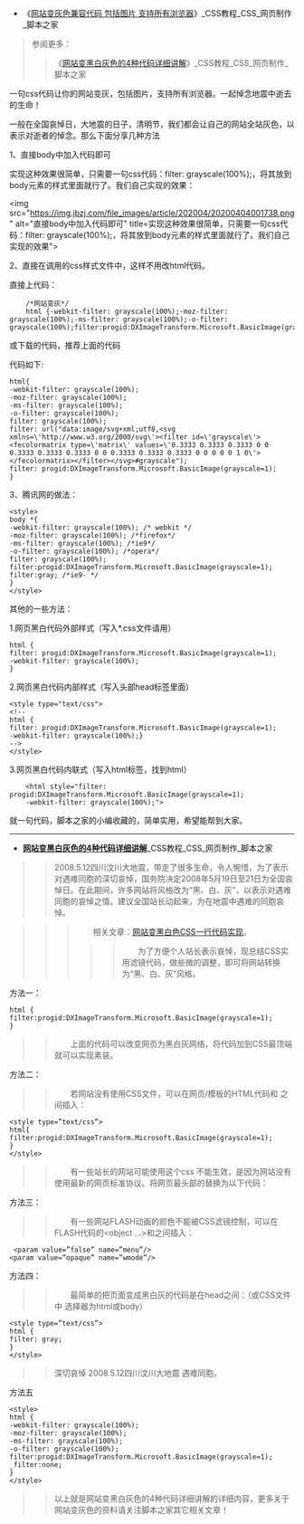 - 《[网站变灰色兼容代码 包括图片 支持所有浏览器](https://www.jb51.net/css/462084.html)》_CSS教程_CSS_网页制作_脚本之家 

> 参阅更多：
>> 《[网站变黑白灰色的4种代码详细讲解](https://www.jb51.net/css/6683.html)》_CSS教程_CSS_网页制作_脚本之家 
>>

一句css代码让你的网站变灰，包括图片，支持所有浏览器。一起悼念地震中逝去的生命！

一般在全国哀悼日，大地震的日子，清明节，我们都会让自己的网站全站灰色，以表示对逝者的悼念。那么下面分享几种方法

1、直接body中加入代码即可

实现这种效果很简单，只需要一句css代码：filter: grayscale(100%);，将其放到body元素的样式里面就行了。我们自己实现的效果：


<img src="https://img.jbzj.com/file_images/article/202004/20200404001738.png" alt="直接body中加入代码即可" title=实现这种效果很简单，只需要一句css代码：filter: grayscale(100%);，将其放到body元素的样式里面就行了。我们自己实现的效果">

2、直接在调用的css样式文件中，这样不用改html代码。

直接上代码：
```
    /*网站变灰*/
    html {-webkit-filter: grayscale(100%);-moz-filter: grayscale(100%);-ms-filter: grayscale(100%);-o-filter: grayscale(100%);filter:progid:DXImageTransform.Microsoft.BasicImage(grayscale=1);_filter:none;}
```

或下载的代码，推荐上面的代码

代码如下:
```
html{
-webkit-filter: grayscale(100%);
-moz-filter: grayscale(100%);
-ms-filter: grayscale(100%);
-o-filter: grayscale(100%);
filter: grayscale(100%);
filter: url("data:image/svg+xml;utf8,<svg xmlns=\'http://www.w3.org/2000/svg\'><filter id=\'grayscale\'><fecolormatrix type=\'matrix\' values=\'0.3333 0.3333 0.3333 0 0 0.3333 0.3333 0.3333 0 0 0.3333 0.3333 0.3333 0 0 0 0 0 1 0\'></fecolormatrix></filter></svg>#grayscale");
filter: progid:DXImageTransform.Microsoft.BasicImage(grayscale=1);
}
```
3、腾讯网的做法：
```	
<style>
body *{
-webkit-filter: grayscale(100%); /* webkit */
-moz-filter: grayscale(100%); /*firefox*/
-ms-filter: grayscale(100%); /*ie9*/
-o-filter: grayscale(100%); /*opera*/
filter: grayscale(100%);
filter:progid:DXImageTransform.Microsoft.BasicImage(grayscale=1); 
filter:gray; /*ie9- */
}
</style>
```
其他的一些方法：

1.网页黑白代码外部样式（写入*.css文件请用）
```
html {
filter: progid:DXImageTransform.Microsoft.BasicImage(grayscale=1);
-webkit-filter: grayscale(100%);
}
```
2.网页黑白代码内部样式（写入头部head标签里面）
```
<style type="text/css">
<!--
html {
filter: progid:DXImageTransform.Microsoft.BasicImage(grayscale=1);
-webkit-filter: grayscale(100%);}
-->
</style>
```
3.网页黑白代码内联式（写入html标签，找到html）
```
    <html style="filter: progid:DXImageTransform.Microsoft.BasicImage(grayscale=1);
    -webkit-filter: grayscale(100%);">
```
就一句代码，脚本之家的小编收藏的，简单实用，希望能帮到大家。

-----------------------------------------------------------------

- [**网站变黑白灰色的4种代码详细讲解**](https://www.jb51.net/css/6683.html)_CSS教程_CSS_网页制作_脚本之家

>> 2008.5.12四川汶川大地震，带走了很多生命，令人惋惜，为了表示对遇难同胞的深切哀悼，国务院决定2008年5月19日至21日为全国哀悼日。在此期间，许多网站将风格改为“黑、白、灰”，以表示对遇难同胞的哀悼之情。建议全国站长动起来，为在地震中遇难的同胞哀悼。

>>>　　相关文章：[网站变黑白色CSS一行代码实现]()。
>>>>>　　为了方便个人站长表示哀悼，现总结CSS实用滤镜代码，做些微的调整，即可将网站转换为“黑、白、灰”风格。

方法一：
```
html {
filter:progid:DXImageTransform.Microsoft.BasicImage(grayscale=1);
}
```
>>　　上面的代码可以改变网页为黑白灰网络，将代码加到CSS最顶端就可以实现素装。

方法二：

>>　　若网站没有使用CSS文件，可以在网页/模板的HTML代码<head>和</head> 之间插入：
```
<style type=”text/css”>
html{
filter:progid:DXImageTransform.Microsoft.BasicImage(grayscale=1);
}
</style>
```
>>　　有一些站长的网站可能使用这个css 不能生效，是因为网站没有使用最新的网页标准协议。将网页最头部的<html>替换为以下代码：
<!DOCTYPE html PUBLIC “-//W3C//DTD XHTML 1.0 Transitional//EN” “http://www.w3.org/TR/xhtml1/DTD/xhtml1-transitional.dtd”>
<html xmlns=”http://www.w3.org/1999/xhtml”>

方法三：

>>　　有一些网站FLASH动画的颜色不能被CSS滤镜控制，可以在FLASH代码的<object …>和</object>之间插入：
```
 <param value=”false” name=”menu”/>
<param value=”opaque” name=”wmode”/>
```
方法四：

>>　　最简单的把页面变成黑白灰的代码是在head之间：（或CSS文件中 选择器为html或body）
```
<style type=”text/css”>
html {
filter: gray;
}
</style>
```
>> 深切哀悼 2008.5.12四川汶川大地震 遇难同胞。

方法五
```
<style>
html {
-webkit-filter: grayscale(100%);
-moz-filter: grayscale(100%);
-ms-filter: grayscale(100%);
-o-filter: grayscale(100%);
filter:progid:DXImageTransform.Microsoft.BasicImage(grayscale=1);
_filter:none;
}
</style>
```
>> 以上就是网站变黑白灰色的4种代码详细讲解的详细内容，更多关于网站变灰色的资料请关注脚本之家其它相关文章！
